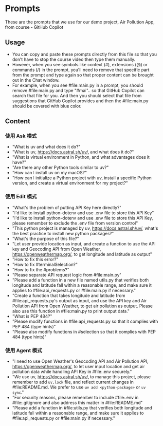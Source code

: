 # Prompts
These are the prompts that we use for our demo project, Air Pollution App, from course - GitHub Copilot

## Usage
- You can copy and paste these prompts directly from this file so that you don't have to stop the course video then type them manually.
- However, when you see symbols like context (#), extensions (@) or commands (/) in the prompt, you'll need to remove that specific part from the prompt and type again so that proper content can be brought out in the Chat window.
- For example, when you see #file:main.py in a prompt, you should remove #file:main.py and type "#mai".. so that GitHub Copilot can search that file for you. And then you should select that file from suggestions that GitHub Copilot provides and then the #file:main.py should be covered with blue color.

## Content
### 使用 Ask 模式
- "What is uv and what does it do?"
- "What is uv, https://docs.astral.sh/uv/, and what does it do?"
- "What is virtual environment in Python, and what advantages does it have?"
- "Are there any other Python tools similar to uv?"
- "How can I install uv on my macOS?"
- "How can I initialize a Python project with uv, install a specific Python version, and create a virtual environment for my project?"

### 使用 Edit 模式
- "What's the problem of putting API Key here directly?"
- "I'd like to install python-dotenv and use .env file to store this API Key"
- "I'd like to install python-dotenv and use .env file to store this API Key, please remember to exclude the .env file from version control"
- "This python project is managed by uv, https://docs.astral.sh/uv/, what's the best practice to install new python packages?"
- "What's the purpose of this file?"
- "Let user provide location as input, and create a function to use the API key and Geocoding API from Open Weather, https://openweathermap.org/, to get longitude and latitude as output"
- "How to fix this error?"
- "How to fix #terminalSelection?"
- "How to fix the #problems?"
- "Please separate API request logic from #file:main.py"
- "Please add a function in a new file named utils.py that verifies both longitude and latitude fall within a reasonable range, and make sure it applies to #file:api_requests.py or #file:main.py if necessary."
- "Create a function that takes longitude and latitude from #file:api_requests.py's output as input, and use the API key and Air Pollution API from Open Weather, to get air pollution as output. Please also use this function in #file:main.py to print output data."
- "What is PEP 484?"
- "Please modify functions in #file:api_requests.py so that it complies with PEP 484 (type hints)"
- "Please also modify functions in #selection so that it complies with PEP 484 (type hints)"

### 使用 Agent 模式
- "I need to use Open Weather's Geocoding API and Air Pollution API, https://openweathermap.org/, to let user input location and get air pollution data while handling API Key in #file:.env securely."
- "We use uv, https://docs.astral.sh/uv/, to manage this project, please remember to add `uv.lock` file, and reflect current changes in #file:README.md. We prefer to use `uv add <python-package>` or `uv sync`."
- "For security reasons, please remember to include #file:.env in #file:.gitignore and also address this matter in #file:README.md"
- "Please add a function in #file:utils.py that verifies both longitude and latitude fall within a reasonable range, and make sure it applies to #file:api_requests.py or #file:main.py if necessary."